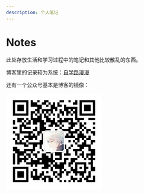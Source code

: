 ```yaml
---
description: 个人笔记
---
```


# Notes

此处存放生活和学习过程中的笔记和其他比较散乱的东西。

博客里的记录较为系统：[自学路漫漫](https://blog.fxcdev.com)

还有一个公众号基本是博客的镜像：

![&#x516C;&#x4F17;&#x53F7;&#x4E8C;&#x7EF4;&#x7801;](.gitbook/assets/qrcode_for_gh_9bb45f632b81_258.jpg)



